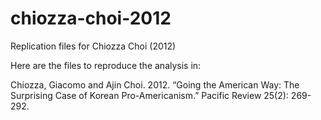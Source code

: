 chiozza-choi-2012
=================

Replication files for Chiozza Choi (2012)

Here are the files to reproduce the analysis in:

  Chiozza, Giacomo and Ajin Choi. 2012. “Going the American Way: The Surprising Case of Korean Pro-Americanism.” Pacific
  Review 25(2): 269-292.